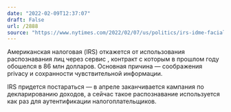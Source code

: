 ```yaml
---
date: "2022-02-09T12:37:07"
draft: False
url: /2888
source: "https://www.nytimes.com/2022/02/07/us/politics/irs-idme-facial-recognition.html?smid=tw-share"
---
```


Американская налоговая (IRS) откажется от использования распознавания лиц через сервис , контракт с которым в прошлом году обошелся в 86 млн долларов. Основная причина — соображения privacy и сохранности чувствительной информации. 

IRS придется постараться — в апреле заканчивается кампания по декларированию доходов, а сейчас такое распознавание используется как раз для аутентификации налогоплательщиков.
